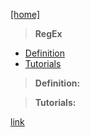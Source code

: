 [[home]](../../../../home.html)

> **RegEx**

- [Definition](#definition)
- [Tutorials](#tutorials)

<a name="definition"></a>
> **Definition:** <br/>

<a name="tutorials"></a>
> **Tutorials:** <br/>

[link](http://www.ultraedit.com/support/tutorials_power_tips/ultraedit/regular_expressions.html)

  
